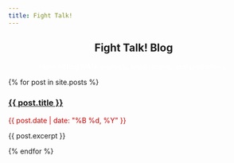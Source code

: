 ```yaml
---
title: Fight Talk!
---
```

<center>
    <h2>Fight Talk! Blog</h2>
    <p><font color="#FFFFFF">Hard-hitting MMA analysis, breakdowns, and predictions!</font></p>
</center>

{% for post in site.posts %}
<div class="blog-post">
    <h3><a href="{{ post.url }}">{{ post.title }}</a></h3>
    <p><font color="#CC0000">{{ post.date | date: "%B %d, %Y" }}</font></p>
    <p>{{ post.excerpt }}</p>
</div>
{% endfor %}
